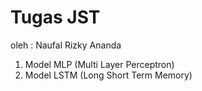 # Tugas JST

oleh : Naufal Rizky Ananda
1. Model MLP (Multi Layer Perceptron)
2. Model LSTM (Long Short Term Memory)
